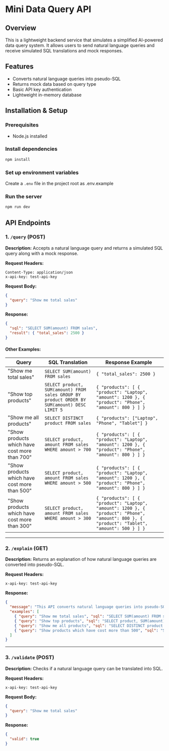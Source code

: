 # Mini Data Query API

## Overview
This is a lightweight backend service that simulates a simplified AI-powered data query system. It allows users to send natural language queries and receive simulated SQL translations and mock responses.

## Features
- Converts natural language queries into pseudo-SQL
- Returns mock data based on query type
- Basic API key authentication
- Lightweight in-memory database

## Installation & Setup

### Prerequisites
- Node.js installed

### Install dependencies
```sh
npm install
```

### Set up environment variables
Create a `.env` file in the project root as .env.example

### Run the server
```sh
npm run dev
```

## API Endpoints

### 1. `/query` (POST)
**Description:** Accepts a natural language query and returns a simulated SQL query along with a mock response.

**Request Headers:**
```
Content-Type: application/json
x-api-key: test-api-key
```

**Request Body:**
```json
{
  "query": "Show me total sales"
}
```

**Response:**
```json
{
  "sql": "SELECT SUM(amount) FROM sales",
  "result": { "total_sales": 2500 }
}
```

#### Other Examples:
| Query | SQL Translation | Response Example |
|----------------------|--------------------------------------------------|--------------------------------------------|
| "Show me total sales" | `SELECT SUM(amount) FROM sales` | `{ "total_sales": 2500 }` |
| "Show top products" | `SELECT product, SUM(amount) FROM sales GROUP BY product ORDER BY SUM(amount) DESC LIMIT 5` | `{ "products": [ { "product": "Laptop", "amount": 1200 }, { "product": "Phone", "amount": 800 } ] }` |
| "Show me all products" | `SELECT DISTINCT product FROM sales` | `{ "products": ["Laptop", "Phone", "Tablet"] }` |
| "Show products which have cost more than 700" | `SELECT product, amount FROM sales WHERE amount > 700` | `{ "products": [ { "product": "Laptop", "amount": 1200 }, { "product": "Phone", "amount": 800 } ] }` |
| "Show products which have cost more than 500" | `SELECT product, amount FROM sales WHERE amount > 500` | `{ "products": [ { "product": "Laptop", "amount": 1200 }, { "product": "Phone", "amount": 800 } ] }` |
| "Show products which have cost more than 300" | `SELECT product, amount FROM sales WHERE amount > 300` | `{ "products": [ { "product": "Laptop", "amount": 1200 }, { "product": "Phone", "amount": 800 }, { "product": "Tablet", "amount": 500 } ] }` |

---
### 2. `/explain` (GET)
**Description:** Returns an explanation of how natural language queries are converted into pseudo-SQL.

**Request Headers:**
```
x-api-key: test-api-key
```

**Response:**
```json
{
  "message": "This API converts natural language queries into pseudo-SQL and returns mock data.",
  "examples": [
    { "query": "Show me total sales", "sql": "SELECT SUM(amount) FROM sales", "explanation": "Calculates the total sales amount from all records." },
    { "query": "Show top products", "sql": "SELECT product, SUM(amount) FROM sales GROUP BY product ORDER BY SUM(amount) DESC LIMIT 5", "explanation": "Lists top 5 products based on total sales." },
    { "query": "Show me all products", "sql": "SELECT DISTINCT product FROM sales", "explanation": "Retrieves a list of all unique products sold." },
    { "query": "Show products which have cost more than 500", "sql": "SELECT product, amount FROM sales WHERE amount > 500", "explanation": "Retrieves products with a price greater than a specified amount." }
  ]
}
```

---
### 3. `/validate` (POST)
**Description:** Checks if a natural language query can be translated into SQL.

**Request Headers:**
```
x-api-key: test-api-key
```

**Request Body:**
```json
{
  "query": "Show me total sales"
}
```

**Response:**
```json
{
  "valid": true
}
```



